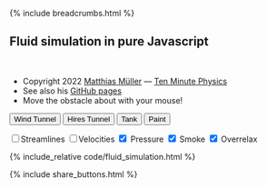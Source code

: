 {% include breadcrumbs.html %}

## Fluid simulation in pure Javascript
<div class="header_line"><br/></div>

- Copyright 2022 [Matthias Müller](www.matthiasMueller.info/tenMinutePhysics) &mdash; [Ten Minute Physics](www.youtube.com/c/TenMinutePhysics)
- See also his [GitHub pages](matthias-research.github.io/pages/tenMinutePhysics/index.html)
- Move the obstacle about with your mouse!

<button class="button" onclick="setupScene(1)">Wind Tunnel</button>
<button class="button" onclick="setupScene(3)">Hires Tunnel</button>
<button class="button" onclick="setupScene(0)">Tank</button>
<button class="button" onclick="setupScene(2)">Paint</button>

<input type = "checkbox" id = "streamButton" onclick = "scene.showStreamlines = !scene.showStreamlines">Streamlines
<input type = "checkbox" id = "velocityButton" onclick = "scene.showVelocities = !scene.showVelocities">Velocities
<input type = "checkbox" name = "field" id = "pressureButton" onclick = "scene.showPressure = !scene.showPressure;" checked> Pressure
<input type = "checkbox" name = "field" id = "smokeButton" onclick = "scene.showSmoke = !scene.showSmoke;" checked> Smoke
<input type = "checkbox" id = "overrelaxButton" onclick = "scene.overRelaxation = scene.overRelaxation == 1.0 ? 1.9 : 1.0" checked> Overrelax

<canvas id="myCanvas" style="border: none;"></canvas>

{% include_relative code/fluid_simulation.html %}

<p style="clear: both;"></p>

{% include share_buttons.html %}


